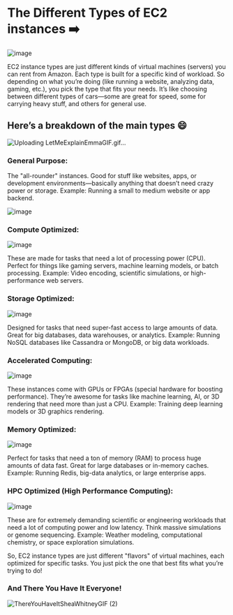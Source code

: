 # The Different Types of EC2 instances ➡️

![image](https://github.com/user-attachments/assets/6161846f-4b66-4f9d-908f-ca09640da75c)

EC2 instance types are just different kinds of virtual machines (servers) you can rent from Amazon. Each type is built for a specific kind of workload. So depending on what you’re doing (like running a website, analyzing data, gaming, etc.), you pick the type that fits your needs. It’s like choosing between different types of cars—some are great for speed, some for carrying heavy stuff, and others for general use.

## Here’s a breakdown of the main types 😄

![Uploading LetMeExplainEmmaGIF.gif…]()

### General Purpose:

The "all-rounder" instances. Good for stuff like websites, apps, or development environments—basically anything that doesn’t need crazy power or storage.
Example: Running a small to medium website or app backend.

![image](https://github.com/user-attachments/assets/a0b1bf20-521b-4b9d-a5c1-2b81fdafaf86)

### Compute Optimized:

![image](https://github.com/user-attachments/assets/5f13476d-0798-4032-9a7c-b1ed61b48d76)

These are made for tasks that need a lot of processing power (CPU). Perfect for things like gaming servers, machine learning models, or batch processing.
Example: Video encoding, scientific simulations, or high-performance web servers.

### Storage Optimized:

![image](https://github.com/user-attachments/assets/e330ee87-a9fb-42e0-b4cf-20967a5bb250)

Designed for tasks that need super-fast access to large amounts of data. Great for big databases, data warehouses, or analytics.
Example: Running NoSQL databases like Cassandra or MongoDB, or big data workloads.

### Accelerated Computing:

![image](https://github.com/user-attachments/assets/b280814e-ba8e-4e2e-8de4-5ae9bcd8f418)

These instances come with GPUs or FPGAs (special hardware for boosting performance). They’re awesome for tasks like machine learning, AI, or 3D rendering that need more than just a CPU.
Example: Training deep learning models or 3D graphics rendering.

### Memory Optimized:

![image](https://github.com/user-attachments/assets/cf47f4fa-ade8-4e90-ada0-658bb3aadc5f)

Perfect for tasks that need a ton of memory (RAM) to process huge amounts of data fast. Great for large databases or in-memory caches.
Example: Running Redis, big-data analytics, or large enterprise apps.

### HPC Optimized (High Performance Computing):

![image](https://github.com/user-attachments/assets/46a355df-591c-4710-b53a-2e9c41abaa5a)

These are for extremely demanding scientific or engineering workloads that need a lot of computing power and low latency. Think massive simulations or genome sequencing.
Example: Weather modeling, computational chemistry, or space exploration simulations.

So, EC2 instance types are just different "flavors" of virtual machines, each optimized for specific tasks. You just pick the one that best fits what you’re trying to do!

### And There You Have It Everyone!

![ThereYouHaveItSheaWhitneyGIF (2)](https://github.com/user-attachments/assets/85516aa0-4209-47b2-a31b-849edec9b6fa)

